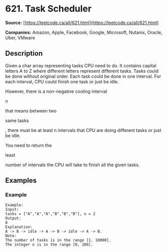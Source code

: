 # 621. Task Scheduler

**Source:** [https://leetcode.ca/all/621.html](https://leetcode.ca/all/621.html)

**Companies:** Amazon, Apple, Facebook, Google, Microsoft, Nutanix, Oracle, Uber, VMware

## Description

Given a char array representing tasks CPU need to do. It contains capital letters A to Z
        where different letters represent different tasks. Tasks could be done without original
        order. Each task could be done in one interval. For each interval, CPU could finish one task
        or just be idle.

However, there is a non-negative cooling interval

n

that means between two

same
        tasks

, there must be at least n intervals that CPU are doing different tasks or just be
        idle.

You need to return the

least

number of intervals the CPU will take to finish all the
        given tasks.

## Examples

### Example

```
Example:
Input:
tasks = ["A","A","A","B","B","B"], n = 2
Output:
8
Explanation:
A -> B -> idle -> A -> B -> idle -> A -> B.
Note:
The number of tasks is in the range [1, 10000].
The integer n is in the range [0, 100].
```


